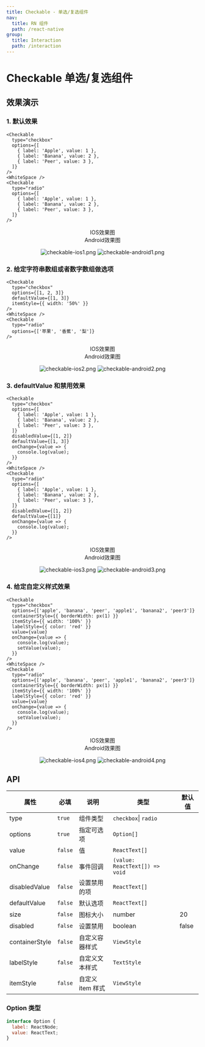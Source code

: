 ```yaml
---
title: Checkable - 单选/复选组件
nav:
  title: RN 组件
  path: /react-native
group:
  title: Interaction
  path: /interaction
---
```


# Checkable 单选/复选组件

## 效果演示

### 1. 默认效果

```tsx | pure
<Checkable
  type="checkbox"
  options={[
    { label: 'Apple', value: 1 },
    { label: 'Banana', value: 2 },
    { label: 'Peer', value: 3 },
  ]}
/>
<WhiteSpace />
<Checkable
  type="radio"
  options={[
    { label: 'Apple', value: 1 },
    { label: 'Banana', value: 2 },
    { label: 'Peer', value: 3 },
  ]}
/>
```

<center>
  <div style={{ display: 'flex', width: 750 }}>
    <div style={{ width: 375 }}>IOS效果图</div>
    <div style={{ width: 375 }}>Android效果图</div>
  </div>
</center>
<center>
  <figure>
    <img
      alt="checkable-ios1.png"
      src="https://td-dev-public.oss-cn-hangzhou.aliyuncs.com/maoyes-app/1607678501585424472.png"
      style={{ width: 375, marginRight: 10, border: "1px solid #ddd" }}
    />
    <img
      alt="checkable-android1.png"
      src="https://td-dev-public.oss-cn-hangzhou.aliyuncs.com/maoyes-app/1607678497958298900.png"
      style={{ width: 375, border: "1px solid #ddd" }}
    />
  </figure>
</center>

### 2. 给定字符串数组或者数字数组做选项

```tsx | pure
<Checkable
  type="checkbox"
  options={[1, 2, 3]}
  defaultValue={[1, 3]}
  itemStyle={{ width: '50%' }}
/>
<WhiteSpace />
<Checkable
  type="radio"
  options={['苹果', '香蕉', '梨']}
/>
```

<center>
  <div style={{ display: 'flex', width: 750 }}>
    <div style={{ width: 375 }}>IOS效果图</div>
    <div style={{ width: 375 }}>Android效果图</div>
  </div>
</center>
<center>
  <figure>
    <img
      alt="checkable-ios2.png"
      src="https://td-dev-public.oss-cn-hangzhou.aliyuncs.com/maoyes-app/1607678543257810566.png"
      style={{ width: 375, marginRight: 10, border: "1px solid #ddd" }}
    />
    <img
      alt="checkable-android2.png"
      src="https://td-dev-public.oss-cn-hangzhou.aliyuncs.com/maoyes-app/1607678551445939453.png"
      style={{ width: 375, border: "1px solid #ddd" }}
    />
  </figure>
</center>

### 3. defaultValue 和禁用效果

```tsx | pure
<Checkable
  type="checkbox"
  options={[
    { label: 'Apple', value: 1 },
    { label: 'Banana', value: 2 },
    { label: 'Peer', value: 3 },
  ]}
  disabledValue={[1, 2]}
  defaultValue={[1, 3]}
  onChange={value => {
    console.log(value);
  }}
/>
<WhiteSpace />
<Checkable
  type="radio"
  options={[
    { label: 'Apple', value: 1 },
    { label: 'Banana', value: 2 },
    { label: 'Peer', value: 3 },
  ]}
  disabledValue={[1, 2]}
  defaultValue={[1]}
  onChange={value => {
    console.log(value);
  }}
/>

```

<center>
  <div style={{ display: 'flex', width: 750 }}>
    <div style={{ width: 375 }}>IOS效果图</div>
    <div style={{ width: 375 }}>Android效果图</div>
  </div>
</center>
<center>
  <figure>
    <img
      alt="checkable-ios3.png"
      src="https://td-dev-public.oss-cn-hangzhou.aliyuncs.com/maoyes-app/1607678606917701812.png"
      style={{ width: 375, marginRight: 10, border: "1px solid #ddd" }}
    />
    <img
      alt="checkable-android3.png"
      src="https://td-dev-public.oss-cn-hangzhou.aliyuncs.com/maoyes-app/1607678612097063635.png"
      style={{ width: 375, border: "1px solid #ddd" }}
    />
  </figure>
</center>

### 4. 给定自定义样式效果

```tsx | pure
<Checkable
  type="checkbox"
  options={['apple', 'banana', 'peer', 'apple1', 'banana2', 'peer3']}
  containerStyle={{ borderWidth: px(1) }}
  itemStyle={{ width: '100%' }}
  labelStyle={{ color: 'red' }}
  value={value}
  onChange={value => {
    console.log(value);
    setValue(value);
  }}
/>
<WhiteSpace />
<Checkable
  type="radio"
  options={['apple', 'banana', 'peer', 'apple1', 'banana2', 'peer3']}
  containerStyle={{ borderWidth: px(1) }}
  itemStyle={{ width: '100%' }}
  labelStyle={{ color: 'red' }}
  value={value}
  onChange={value => {
    console.log(value);
    setValue(value);
  }}
/>
```

<center>
  <div style={{ display: 'flex', width: 750 }}>
    <div style={{ width: 375 }}>IOS效果图</div>
    <div style={{ width: 375 }}>Android效果图</div>
  </div>
</center>
<center>
  <figure>
    <img
      alt="checkable-ios4.png"
      src="https://td-dev-public.oss-cn-hangzhou.aliyuncs.com/maoyes-app/1607678653652270433.png"
      style={{ width: 375, marginRight: 10, border: "1px solid #ddd" }}
    />
    <img
      alt="checkable-android4.png"
      src="https://td-dev-public.oss-cn-hangzhou.aliyuncs.com/maoyes-app/1607678658097890433.png"
      style={{ width: 375, border: "1px solid #ddd" }}
    />
  </figure>
</center>

## API

| 属性           | 必填    | 说明             | 类型                           | 默认值 |
| -------------- | ------- | ---------------- | ------------------------------ | ------ |
| type           | `true`  | 组件类型         | `checkbox`\| `radio`           |        |
| options        | `true`  | 指定可选项       | `Option[]`                     |        |
| value          | `false` | 值               | `ReactText[]`                  |        |
| onChange       | `false` | 事件回调         | `(value: ReactText[]) => void` |        |
| disabledValue  | `false` | 设置禁用的项     | `ReactText[]`                  |        |
| defaultValue   | `false` | 默认选项         | `ReactText[]`                  |        |
| size           | `false` | 图标大小         | number                         | 20     |
| disabled       | `false` | 设置禁用         | boolean                        | false  |
| containerStyle | `false` | 自定义容器样式   | `ViewStyle`                    |        |
| labelStyle     | `false` | 自定义文本样式   | `TextStyle`                    |        |
| itemStyle      | `false` | 自定义 item 样式 | `ViewStyle`                    |        |

### Option 类型

```jsx
interface Option {
  label: ReactNode;
  value: ReactText;
}
```
